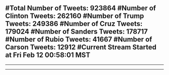 #Total Number of Tweets: 923864 
#Number of Clinton Tweets: 262160
#Number of Trump Tweets: 249386
#Number of Cruz Tweets: 179024
#Number of Sanders Tweets: 178717
#Number of Rubio Tweets: 41667
#Number of Carson Tweets: 12912
#Current Stream Started at Fri Feb 12 00:58:01 MST
---
---
---
